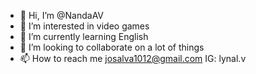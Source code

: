 - 👋 Hi, I’m @NandaAV
- 👀 I’m interested in video games
- 🌱 I’m currently learning English 
- 💞️ I’m looking to collaborate on a lot of things
- 📫 How to reach me josalva1012@gmail.com IG: lynal.v

<!---
NandaAV/NandaAV is a ✨ special ✨ repository because its `README.md` (this file) appears on your GitHub profile.
You can click the Preview link to take a look at your changes.
--->
